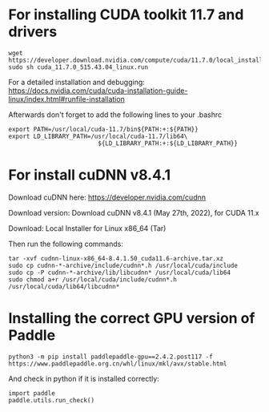 
# For installing CUDA toolkit 11.7 and drivers

```
wget https://developer.download.nvidia.com/compute/cuda/11.7.0/local_installers/cuda_11.7.0_515.43.04_linux.run
sudo sh cuda_11.7.0_515.43.04_linux.run
```

For a detailed installation and debugging: https://docs.nvidia.com/cuda/cuda-installation-guide-linux/index.html#runfile-installation

Afterwards don't forget to add the following lines to your .bashrc

```
export PATH=/usr/local/cuda-11.7/bin${PATH:+:${PATH}}
export LD_LIBRARY_PATH=/usr/local/cuda-11.7/lib64\
                         ${LD_LIBRARY_PATH:+:${LD_LIBRARY_PATH}}
```

# For install cuDNN v8.4.1

Download cuDNN here: https://developer.nvidia.com/cudnn

Download version: Download cuDNN v8.4.1 (May 27th, 2022), for CUDA 11.x

Download: Local Installer for Linux x86_64 (Tar)

Then run the following commands:

```
tar -xvf cudnn-linux-x86_64-8.4.1.50_cuda11.6-archive.tar.xz
sudo cp cudnn-*-archive/include/cudnn*.h /usr/local/cuda/include 
sudo cp -P cudnn-*-archive/lib/libcudnn* /usr/local/cuda/lib64 
sudo chmod a+r /usr/local/cuda/include/cudnn*.h /usr/local/cuda/lib64/libcudnn*
```



# Installing the correct GPU version of Paddle


```
python3 -m pip install paddlepaddle-gpu==2.4.2.post117 -f https://www.paddlepaddle.org.cn/whl/linux/mkl/avx/stable.html

```

And check in python if it is installed correctly:
```
import paddle
paddle.utils.run_check()
```

